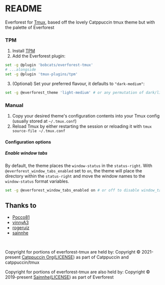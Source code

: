 # README

Everforest for <a href="https://github.com/tmux/tmux">Tmux</a>, based off the lovely Catppuccin tmux theme but with the palette of Everforest

### TPM

1. Install [TPM](https://github.com/tmux-plugins/tpm)
2. Add the Everforest plugin:

```bash
set -g @plugin 'bobcats/everforest-tmux'
# ...alongside
set -g @plugin 'tmux-plugins/tpm'
```

3. (Optional) Set your preferred flavour, it defaults to `"dark-medium"`:

```bash
set -g @everforest_theme 'light-medium' # or any permutation of dark/light and soft/medium/hard
```

### Manual

1. Copy your desired theme's configuration contents into your Tmux config (usually stored at `~/.tmux.conf`)
2. Reload Tmux by either restarting the session or reloading it with `tmux source-file ~/.tmux.conf`

#### Configuration options

##### Enable window tabs

By default, the theme places the `window-status` in the `status-right`. With
`@everforest_window_tabs_enabled` set to `on`, the theme will place the
directory within the `status-right` and move the window names to the
`window-status` format variables.

```sh
set -g @everforest_window_tabs_enabled on # or off to disable window_tabs
```

## Thanks to

- [Pocco81](https://github.com/catppuccin)
- [vinnyA3](https://github.com/vinnyA3)
- [rogeruiz](https://github.com/rogeruiz)
- [sainnhe](https://github.com/sainnhe)

&nbsp;

Copyright for portions of everforest-tmux are held by:
Copyright &copy; 2021-present <a href="https://github.com/catppuccin" target="_blank">Catppuccin Org</a>(<a href="https://github.com/catppuccin/catppuccin/blob/main/LICENSE">LICENSE</a>) as part of Catppuccin and catppuccin/tmux

Copyright for portions of everforest-tmux are also held by:
Copyright &copy; 2019-present <a href="https://github.com/sainnhe" target="_blank">Sainnhe</a>(<a href="https://github.com/sainnhe/everforest/blob/master/LICENSE">LICENSE</a>) as part of Everforest
